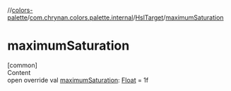 //[colors-palette](../../../index.md)/[com.chrynan.colors.palette.internal](../index.md)/[HslTarget](index.md)/[maximumSaturation](maximum-saturation.md)



# maximumSaturation  
[common]  
Content  
open override val [maximumSaturation](maximum-saturation.md): [Float](https://kotlinlang.org/api/latest/jvm/stdlib/kotlin/-float/index.html) = 1f  



